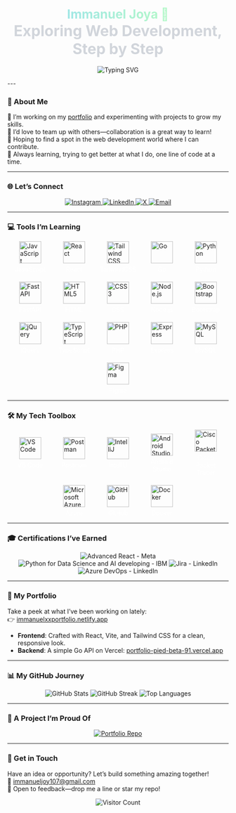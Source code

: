    <!-- Header with subtle gradient and minimalist animation -->
<h1 align="center">
  <span style="background: linear-gradient(90deg, #A0E7E5, #B4F8C8); -webkit-background-clip: text; -webkit-text-fill-color: transparent;">    
    Immanuel Joya 🌌  
  </span> <br/>
  <span style="font-size: 1.2em; color: #D1D5DB;">Exploring Web Development, Step by Step</span>  
</h1>

<p align="center">
<img 
  src="https://readme-typing-svg.herokuapp.com?font=Fira+Code&size=20&color=FFD700&weight=700&center=true&vCenter=true&width=500&lines=Exploring+the+World+of+Code;Turning+Coffee+into+Software;Building+the+Future,+Bit+by+Bit" 
  alt="Typing SVG" 
/>
</p>
---

### 🌱 About Me
🔭 I’m working on my <a href="https://immanuelxxportfolio.netlify.app" target="_blank">portfolio</a> and experimenting with projects to grow my skills.<br/>
👯 I’d love to team up with others—collaboration is a great way to learn!<br/>
🤝 Hoping to find a spot in the web development world where I can contribute.<br/>
🌿 Always learning, trying to get better at what I do, one line of code at a time.<br/>

---

### 🌐 Let’s Connect
<p align="center">
  <a href="https://instagram.com/immanuel__joy" target="_blank">
    <img src="https://img.shields.io/badge/Instagram-%23E4405F.svg?logo=Instagram&logoColor=white&style=flat-square" alt="Instagram" />
  </a>
  <a href="https://www.linkedin.com/in/immanuel-joy-178b66294/" target="_blank">
    <img src="https://img.shields.io/badge/LinkedIn-%230077B5.svg?logo=linkedin&logoColor=white&style=flat-square" alt="LinkedIn" />
  </a>
  <a href="https://x.com/ImmanuelJoy17" target="_blank">
    <img src="https://img.shields.io/badge/X-%23000000.svg?logo=X&logoColor=white&style=flat-square" alt="X" />
  </a>
  <a href="mailto:immanueljoy107@gmail.com">
    <img src="https://img.shields.io/badge/Email-%23D14836.svg?logo=gmail&logoColor=white&style=flat-square" alt="Email" />
  </a>
</p>

---

### 💻 Tools I’m Learning

<div style="display: flex; flex-wrap: wrap; gap: 20px; justify-content: center; align-items: center;">
  <!-- JavaScript -->
  <div style="display: flex; flex-direction: column; align-items: center; width: 80px;">
    <img src="https://cdn.jsdelivr.net/npm/devicon@2.15.1/icons/javascript/javascript-original.svg" alt="JavaScript" style="width: 50px; height: 50px; margin-bottom: 5px;" />
    <span style="font-size: 14px; color: #fff; text-align: center;">JavaScript</span>
  </div>
  <!-- React -->
  <div style="display: flex; flex-direction: column; align-items: center; width: 80px;">
    <img src="https://cdn.jsdelivr.net/npm/devicon@2.15.1/icons/react/react-original.svg" alt="React" style="width: 50px; height: 50px; margin-bottom: 5px;" />
    <span style="font-size: 14px; color: #fff; text-align: center;">React</span>
  </div>
  <!-- Tailwind CSS -->
  <div style="display: flex; flex-direction: column; align-items: center; width: 80px;">
    <img src="https://cdn.jsdelivr.net/npm/devicon@2.15.1/icons/tailwindcss/tailwindcss-plain.svg" alt="Tailwind CSS" style="width: 50px; height: 50px; margin-bottom: 5px;" />
    <span style="font-size: 14px; color: #fff; text-align: center;">TailwindCSS</span>
  </div>
  <!-- Go -->
  <div style="display: flex; flex-direction: column; align-items: center; width: 80px;">
    <img src="https://cdn.jsdelivr.net/npm/devicon@2.15.1/icons/go/go-original.svg" alt="Go" style="width: 50px; height: 50px; margin-bottom: 5px;" />
    <span style="font-size: 14px; color: #fff; text-align: center;">Go</span>
  </div>
  <!-- Python -->
  <div style="display: flex; flex-direction: column; align-items: center; width: 80px;">
    <img src="https://cdn.jsdelivr.net/npm/devicon@2.15.1/icons/python/python-original.svg" alt="Python" style="width: 50px; height: 50px; margin-bottom: 5px;" />
    <span style="font-size: 14px; color: #fff; text-align: center;">Python</span>
  </div>
  <!-- FastAPI -->
  <div style="display: flex; flex-direction: column; align-items: center; width: 80px;">
    <img src="https://cdn.jsdelivr.net/npm/devicon@2.15.1/icons/fastapi/fastapi-plain.svg" alt="FastAPI" style="width: 50px; height: 50px; margin-bottom: 5px;" />
    <span style="font-size: 14px; color: #fff; text-align: center;">FastAPI</span>
  </div>
  <!-- HTML5 -->
  <div style="display: flex; flex-direction: column; align-items: center; width: 80px;">
    <img src="https://cdn.jsdelivr.net/npm/devicon@2.15.1/icons/html5/html5-original.svg" alt="HTML5" style="width: 50px; height: 50px; margin-bottom: 5px;" />
    <span style="font-size: 14px; color: #fff; text-align: center;">HTML</span>
  </div>
  <!-- CSS3 -->
  <div style="display: flex; flex-direction: column; align-items: center; width: 80px;">
    <img src="https://cdn.jsdelivr.net/npm/devicon@2.15.1/icons/css3/css3-original.svg" alt="CSS3" style="width: 50px; height: 50px; margin-bottom: 5px;" />
    <span style="font-size: 14px; color: #fff; text-align: center;">CSS</span>
  </div>
  <!-- Node.js -->
  <div style="display: flex; flex-direction: column; align-items: center; width: 80px;">
    <img src="https://cdn.jsdelivr.net/npm/devicon@2.15.1/icons/nodejs/nodejs-original.svg" alt="Node.js" style="width: 50px; height: 50px; margin-bottom: 5px;" />
    <span style="font-size: 14px; color: #fff; text-align: center;">Node.js</span>
  </div>
  <!-- Bootstrap -->
  <div style="display: flex; flex-direction: column; align-items: center; width: 80px;">
    <img src="https://cdn.jsdelivr.net/npm/devicon@2.15.1/icons/bootstrap/bootstrap-plain.svg" alt="Bootstrap" style="width: 50px; height: 50px; margin-bottom: 5px;" />
    <span style="font-size: 14px; color: #fff; text-align: center;">Bootstrap</span>
  </div>
  <!-- jQuery -->
  <div style="display: flex; flex-direction: column; align-items: center; width: 80px;">
    <img src="https://cdn.jsdelivr.net/npm/devicon@2.15.1/icons/jquery/jquery-original.svg" alt="jQuery" style="width: 50px; height: 50px; margin-bottom: 5px;" />
    <span style="font-size: 14px; color: #fff; text-align: center;">jQuery</span>
  </div>
  <!-- TypeScript -->
  <div style="display: flex; flex-direction: column; align-items: center; width: 80px;">
    <img src="https://cdn.jsdelivr.net/npm/devicon@2.15.1/icons/typescript/typescript-original.svg" alt="TypeScript" style="width: 50px; height: 50px; margin-bottom: 5px;" />
    <span style="font-size: 14px; color: #fff; text-align: center;">TypeScript</span>
  </div>
  <!-- PHP -->
  <div style="display: flex; flex-direction: column; align-items: center; width: 80px;">
    <img src="https://cdn.jsdelivr.net/npm/devicon@2.15.1/icons/php/php-original.svg" alt="PHP" style="width: 50px; height: 50px; margin-bottom: 5px;" />
    <span style="font-size: 14px; color: #fff; text-align: center;">PHP</span>
  </div>
  <!-- Express -->
  <div style="display: flex; flex-direction: column; align-items: center; width: 80px;">
    <img src="https://cdn.jsdelivr.net/npm/devicon@2.15.1/icons/express/express-original.svg" alt="Express" style="width: 50px; height: 50px; margin-bottom: 5px;" />
    <span style="font-size: 14px; color: #fff; text-align: center;">Express</span>
  </div>
  <!-- MySQL -->
  <div style="display: flex; flex-direction: column; align-items: center; width: 80px;">
    <img src="https://cdn.jsdelivr.net/npm/devicon@2.15.1/icons/mysql/mysql-original.svg" alt="MySQL" style="width: 50px; height: 50px; margin-bottom: 5px;" />
    <span style="font-size: 14px; color: #fff; text-align: center;">MySQL</span>
  </div>
  <!-- Figma -->
  <div style="display: flex; flex-direction: column; align-items: center; width: 80px;">
    <img src="https://cdn.jsdelivr.net/npm/devicon@2.15.1/icons/figma/figma-original.svg" alt="Figma" style="width: 50px; height: 50px; margin-bottom: 5px;" />
    <span style="font-size: 14px; color: #fff; text-align: center;">Figma</span>
  </div>
</div>

---

### 🛠️ My Tech Toolbox

<div style="display: flex; flex-wrap: wrap; gap: 20px; justify-content: center; align-items: center;">
  <!-- VS Code -->
  <div style="display: flex; flex-direction: column; align-items: center; width: 80px;">
    <img src="https://cdn.jsdelivr.net/npm/devicon@2.15.1/icons/vscode/vscode-original.svg" alt="VS Code" style="width: 50px; height: 50px; margin-bottom: 5px;" />
    <span style="font-size: 14px; color: #fff; text-align: center;">VS Code</span>
  </div>
  <!-- Postman -->
  <div style="display: flex; flex-direction: column; align-items: center; width: 80px;">
    <img src="https://cdn.jsdelivr.net/npm/devicon@2.15.1/icons/postman/postman-original.svg" alt="Postman" style="width: 50px; height: 50px; margin-bottom: 5px;" />
    <span style="font-size: 14px; color: #fff; text-align: center;">Postman</span>
  </div>
  <!-- IntelliJ -->
  <div style="display: flex; flex-direction: column; align-items: center; width: 80px;">
    <img src="https://cdn.jsdelivr.net/npm/devicon@2.15.1/icons/intellij/intellij-original.svg" alt="IntelliJ" style="width: 50px; height: 50px; margin-bottom: 5px;" />
    <span style="font-size: 14px; color: #fff; text-align: center;">IntelliJ</span>
  </div>
  <!-- Android Studio -->
  <div style="display: flex; flex-direction: column; align-items: center; width: 80px;">
    <img src="https://cdn.jsdelivr.net/npm/devicon@2.15.1/icons/androidstudio/androidstudio-original.svg" alt="Android Studio" style="width: 50px; height: 50px; margin-bottom: 5px;" />
    <span style="font-size: 14px; color: #fff; text-align: center;">Android Studio</span>
  </div>
  <!-- Cisco Packet Tracer -->
  <div style="display: flex; flex-direction: column; align-items: center; width: 80px;">
    <img src="https://cdn.jsdelivr.net/npm/devicon@2.15.1/icons/cisco/cisco-original.svg" alt="Cisco Packet Tracer" style="width: 50px; height: 50px; margin-bottom: 5px;" />
    <span style="font-size: 14px; color: #fff; text-align: center;">Cisco Packet Tracer</span>
  </div>
  <!-- Microsoft Azure -->
  <div style="display: flex; flex-direction: column; align-items: center; width: 80px;">
    <img src="https://cdn.jsdelivr.net/npm/devicon@2.15.1/icons/azure/azure-original.svg" alt="Microsoft Azure" style="width: 50px; height: 50px; margin-bottom: 5px;" />
    <span style="font-size: 14px; color: #fff; text-align: center;">Azure</span>
  </div>
  <!-- GitHub -->
  <div style="display: flex; flex-direction: column; align-items: center; width: 80px;">
    <img src="https://cdn.jsdelivr.net/npm/devicon@2.15.1/icons/github/github-original.svg" alt="GitHub" style="width: 50px; height: 50px; margin-bottom: 5px;" />
    <span style="font-size: 14px; color: #fff; text-align: center;">GitHub</span>
  </div>
  <!-- Docker -->
  <div style="display: flex; flex-direction: column; align-items: center; width: 80px;">
    <img src="https://cdn.jsdelivr.net/npm/devicon@2.15.1/icons/docker/docker-original.svg" alt="Docker" style="width: 50px; height: 50px; margin-bottom: 5px;" />
    <span style="font-size: 14px; color: #fff; text-align: center;">Docker</span>
  </div>
</div>

---

### 🎓 Certifications I’ve Earned
<p align="center">
  <img src="https://img.shields.io/badge/Advanced%20React-Meta-%2300ADD8.svg?style=flat-square&logo=react&logoColor=white" alt="Advanced React - Meta" /> 
<img src="https://img.shields.io/badge/Python%20for%20Data%20Science%20and%20AI%20developing-IBM-%233670A0.svg?style=flat-square&logo=python&logoColor=ffdd54" alt="Python for Data Science and AI developing - IBM" />  <img src="https://img.shields.io/badge/Jira-LinkedIn-%230077B5.svg?style=flat-square&logo=linkedin&logoColor=white" alt="Jira - LinkedIn" />
  <img src="https://img.shields.io/badge/Azure%20DevOps-LinkedIn-%230077B5.svg?style=flat-square&logo=linkedin&logoColor=white" alt="Azure DevOps - LinkedIn" />
</p>

---

### 🌟 My Portfolio
Take a peek at what I’ve been working on lately:<br/>
👉 <a href="https://immanuelxxportfolio.netlify.app" target="_blank">immanuelxxportfolio.netlify.app</a>  
- **Frontend**: Crafted with React, Vite, and Tailwind CSS for a clean, responsive look.  
- **Backend**: A simple Go API on Vercel: <a href="https://portfolio-pied-beta-91.vercel.app" target="_blank">portfolio-pied-beta-91.vercel.app</a>

---

### 📊 My GitHub Journey
<p align="center">
  <img src="https://github-readme-stats.vercel.app/api?username=ImmanuelJoya&show_icons=true&theme=dracula&hide_border=true&bg_color=1F2227" alt="GitHub Stats" />
  <img src="https://github-readme-streak-stats.herokuapp.com/?user=ImmanuelJoya&theme=dracula&hide_border=true&background=1F2227" alt="GitHub Streak" />
  <img src="https://github-readme-stats.vercel.app/api/top-langs/?username=ImmanuelJoya&layout=compact&theme=dracula&hide_border=true&bg_color=1F2227" alt="Top Languages" />
</p>

---

### 🔧 A Project I’m Proud Of
<p align="center">
  <a href="https://github.com/ImmanuelJoya/Portfolio_">
    <img src="https://github-readme-stats.vercel.app/api/pin/?username=ImmanuelJoya&repo=Portfolio&theme=dracula&hide_border=true&bg_color=1F2227" alt="Portfolio Repo" />
  </a>
</p>

---

### 🌌 Get in Touch
Have an idea or opportunity? Let’s build something amazing together!<br/>
📧 <a href="mailto:immanueljoy107@gmail.com">immanueljoy107@gmail.com</a>  
💬 Open to feedback—drop me a line or star my repo!

<p align="center">
  <img src="https://visitcount.itsvg.in/api?id=ImmanuelJoya&icon=0&color=9" alt="Visitor Count" />
</p>
<!-- Made with curiosity and a lot of coffee -->
